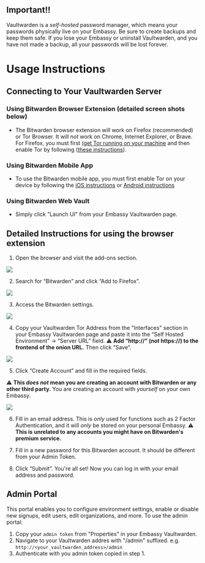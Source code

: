 ## Important!!

Vaultwarden is a _self-hosted_ password manager, which means your passwords physically live on your Embassy. Be sure to create backups and keep them safe. If you lose your Embassy or uninstall Vaultwarden, and you have not made a backup, all your passwords will be lost forever.

# Usage Instructions

## Connecting to Your Vaultwarden Server

### Using Bitwarden Browser Extension (detailed screen shots below)

- The Bitwarden browser extension will work on Firefox (recommended) or Tor Browser. It will _not_ work on Chrome, Internet Explorer, or Brave. For Firefox, you must first ([get Tor running on your machine](https://docs.start9.com/latest/user-manual/connecting/connecting-tor/tor-os/index#tor-os) and then enable Tor by following ([these instructions](https://start9.com/latest/user-manual/connecting/connecting-tor/tor-firefox/index)).

### Using Bitwarden Mobile App

- To use the Bitwarden mobile app, you must first enable Tor on your device by following the [iOS instructions](https://start9.com/latest/user-manual/connecting/connecting-tor/tor-os/tor-ios) or [Android instructions](https://start9.com/latest/user-manual/connecting/connecting-tor/tor-os/tor-android)

### Using Bitwarden Web Vault

- Simply click "Launch UI" from your Embassy Vaultwarden page.

## Detailed Instructions for using the browser extension

1. Open the browser and visit the add-ons section.

<!-- MD_PACKER_INLINE BEGIN -->

![](./assets/img-1.png)

<!-- MD_PACKER_INLINE END -->

2. Search for “Bitwarden” and click “Add to Firefox”.

<!-- MD_PACKER_INLINE BEGIN -->

![](./assets/img-2.png)

<!-- MD_PACKER_INLINE END -->

3. Access the Bitwarden settings.

<!-- MD_PACKER_INLINE BEGIN -->

![](./assets/img-3.png)

<!-- MD_PACKER_INLINE END -->

4. Copy your Vaultwarden Tor Address from the "Interfaces" section in your Embassy Vaultwarden page and paste it into the “Self Hosted Environment” → “Server URL” field.
   ⚠ **Add “http://” (_not_ https://) to the frontend of the onion URL.**
   Then click “Save”.

<!-- MD_PACKER_INLINE BEGIN -->

![](./assets/img-4.png)

<!-- MD_PACKER_INLINE END -->

5. Click “Create Account” and fill in the required fields.

⚠ **This _does not_ mean you are creating an account with Bitwarden or any other third party.**
You are creating an account with _yourself_ on your own Embassy.

<!-- MD_PACKER_INLINE BEGIN -->

![](./assets/img-5.png)

<!-- MD_PACKER_INLINE END -->

6. Fill in an email address. This is _only_ used for functions such as 2 Factor Authentication, and it will _only_ be stored on your personal Embassy.
   ⚠ **This is unrelated to any accounts you might have on Bitwarden's premium service.**

7. Fill in a new password for this Bitwarden account. It should be different from your Admin Token.

8. Click “Submit”. You're all set! Now you can log in with your email address and password.

## Admin Portal

This portal enables you to configure environment settings, enable or disable new signups, edit users, edit organizations, and more. To use the admin portal:

1. Copy your `admin token` from "Properties" in your Embassy Vaultwarden.
2. Navigate to your Vaultwarden addres with "/admin" suffixed. e.g. `http://<your_vaultwarden_address>/admin`
3. Authenticate with you admin token copied in step 1.
